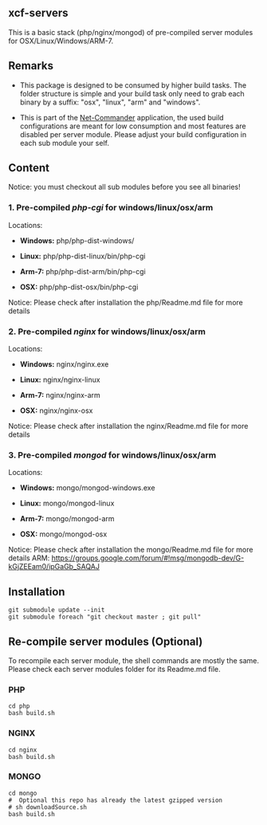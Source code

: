 ## xcf-servers

This is a basic stack (php/nginx/mongod) of pre-compiled server modules for OSX/Linux/Windows/ARM-7.  

## Remarks

- This package is designed to be consumed by higher build tasks. The folder structure 
 is simple and your build task only need to grab each binary by a suffix: "osx", "linux", "arm" and "windows".
 
- This is part of the [Net-Commander](http://net-commander.com) application, the used build configurations are meant for
  low consumption and most features are disabled per server module. Please adjust your build configuration in each sub module your self. 


## Content

Notice: you must checkout all sub modules before you see all binaries!  

### 1. Pre-compiled *php-cgi* for windows/linux/osx/arm

Locations:

- **Windows:** php/php-dist-windows/

- **Linux:** php/php-dist-linux/bin/php-cgi

- **Arm-7:** php/php-dist-arm/bin/php-cgi

- **OSX:** php/php-dist-osx/bin/php-cgi

Notice: Please check after installation the php/Readme.md file for more details

### 2. Pre-compiled *nginx* for windows/linux/osx/arm

Locations:

- **Windows:** nginx/nginx.exe

- **Linux:** nginx/nginx-linux

- **Arm-7:** nginx/nginx-arm

- **OSX:** nginx/nginx-osx

Notice: Please check after installation the nginx/Readme.md file for more details

### 3. Pre-compiled *mongod* for windows/linux/osx/arm

Locations: 

- **Windows:** mongo/mongod-windows.exe

- **Linux:** mongo/mongod-linux

- **Arm-7:** mongo/mongod-arm

- **OSX:** mongo/mongod-osx

Notice: Please check after installation the mongo/Readme.md file for more details
ARM: https://groups.google.com/forum/#!msg/mongodb-dev/G-kGjZEEam0/ipGaGb_SAQAJ

## Installation

    git submodule update --init
    git submodule foreach "git checkout master ; git pull"

## Re-compile server modules (Optional)

To recompile each server module, the shell commands are mostly the same. Please check each server modules folder for its Readme.md file.

### PHP

    cd php
    bash build.sh
    
### NGINX

    cd nginx
    bash build.sh
    
### MONGO

    cd mongo
    #  Optional this repo has already the latest gzipped version
    # sh downloadSource.sh 
    bash build.sh

